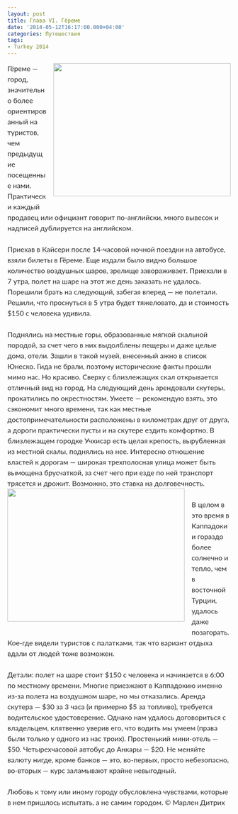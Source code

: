```yaml
---
layout: post
title: Глава VI. Гёреме
date: '2014-05-12T16:17:00.000+04:00'
categories: Путешествия
tags:
- Turkey 2014
---
```


<div dir="ltr" style="text-align: left;" trbidi="on"><div style="border: 0px; color: #2b2b2b; font-family: Lato, sans-serif; font-size: 16px; line-height: 24px; margin-bottom: 24px; outline: 0px; padding: 0px; vertical-align: baseline;"><div class="separator" style="clear: both; text-align: center;"><a href="http://1.bp.blogspot.com/-QBAVEF4j218/VHbzsNgM8nI/AAAAAAAABEA/K31C71N20es/s1600/IMG_1726.JPG" imageanchor="1" style="clear: right; float: right; margin-bottom: 1em; margin-left: 1em;"><img border="0" src="http://1.bp.blogspot.com/-QBAVEF4j218/VHbzsNgM8nI/AAAAAAAABEA/K31C71N20es/s1600/IMG_1726.JPG" height="300" width="400" /></a></div>Гёреме — город, значительно более ориентированный на туристов, чем предыдущие посещенные нами. Практически каждый продавец или официант говорит по-английски, много вывесок и надписей дублируется на английском.</div><div style="border: 0px; color: #2b2b2b; font-family: Lato, sans-serif; font-size: 16px; line-height: 24px; margin-bottom: 24px; outline: 0px; padding: 0px; vertical-align: baseline;">Приехав в Кайсери после 14-часовой ночной поездки на автобусе, взяли билеты в Гёреме. Еще издали было видно большое количество воздушных шаров, зрелище завораживает. Приехали в 7 утра, полет на шаре на этот же день заказать не удалось. Порешили брать на следующий, забегая вперед — не полетали. Решили, что проснуться в 5 утра будет тяжеловато, да и стоимость $150 с человека удивила.</div><div style="border: 0px; color: #2b2b2b; font-family: Lato, sans-serif; font-size: 16px; line-height: 24px; margin-bottom: 24px; outline: 0px; padding: 0px; vertical-align: baseline;">Поднялись на местные горы, образованные мягкой скальной породой, за счет чего в них выдолблены пещеры и даже целые дома, отели. Зашли в такой музей, внесенный ажно в список Юнеско. Гида не брали, поэтому исторические факты прошли мимо нас. Но красиво. Сверху с близлежащих скал открывается отличный вид на город. На следующий день арендовали скутеры, прокатились по окрестностям. Умеете — рекомендую взять, это сэкономит много времени, так как местные достопримечательности расположены в километрах друг от друга, а дороги практически пусты и на скутере ездить комфортно. В близлежащем городке Учхисар есть целая крепость, вырубленная из местной скалы, поднялись на нее. Интересно отношение властей к дорогам — широкая трехполосная улица может быть вымощена брусчаткой, за счет чего при езде по ней транспорт трясется и дрожит. Возможно, это ставка на долговечность.<br /><div class="separator" style="clear: both; text-align: center;"><a href="http://2.bp.blogspot.com/-9IFuiPh5MiM/VHbzsOeltiI/AAAAAAAABD4/8N-9ECb2en0/s1600/IMG_1746.JPG" imageanchor="1" style="clear: left; float: left; margin-bottom: 1em; margin-right: 1em; text-align: center;"><img border="0" src="http://2.bp.blogspot.com/-9IFuiPh5MiM/VHbzsOeltiI/AAAAAAAABD4/8N-9ECb2en0/s1600/IMG_1746.JPG" height="300" width="400" /></a></div></div><div style="border: 0px; color: #2b2b2b; font-family: Lato, sans-serif; font-size: 16px; line-height: 24px; margin-bottom: 24px; outline: 0px; padding: 0px; vertical-align: baseline;">В целом в это время в Каппадокии гораздо более солнечно и тепло, чем в восточной Турции, удалось даже позагорать. Кое-где видели туристов с палатками, так что вариант отдыха вдали от людей тоже возможен.</div><div style="border: 0px; color: #2b2b2b; font-family: Lato, sans-serif; font-size: 16px; line-height: 24px; margin-bottom: 24px; outline: 0px; padding: 0px; vertical-align: baseline;">Детали: полет на шаре стоит $150 с человека и начинается в 6:00 по местному времени. Многие приезжают в Каппадокию именно из-за полета на воздушном шаре, но мы отказались. Аренда скутера — $30 за 3 часа (и примерно $5 за топливо), требуется водительское удостоверение. Однако нам удалось договориться с владельцем, клятвенно уверив его, что водить мы умеем (права были только у одного из нас троих). Простенький мини-отель — $50. Четырехчасовой автобус до Анкары — $20. Не меняйте валюту нигде, кроме банков — это, во-первых, просто небезопасно, во-вторых — курс заламывают крайне невыгодный.</div><div style="border: 0px; color: #2b2b2b; font-family: Lato, sans-serif; font-size: 16px; line-height: 24px; margin-bottom: 24px; outline: 0px; padding: 0px; vertical-align: baseline;">Любовь к тому или иному городу обусловлена чувствами, которые в нем пришлось испытать, а не самим городом. © Марлен Дитрих</div></div>
